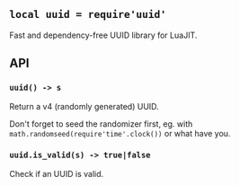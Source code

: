 
## `local uuid = require'uuid'`

Fast and dependency-free UUID library for LuaJIT.

## API

### `uuid() -> s`

Return a v4 (randomly generated) UUID.

Don't forget to seed the randomizer first, eg. with
`math.randomseed(require'time'.clock())` or what have you.

### `uuid.is_valid(s) -> true|false`

Check if an UUID is valid.
